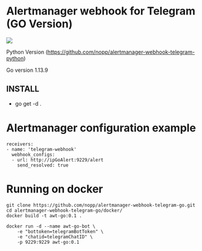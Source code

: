 # Alertmanager webhook for Telegram (GO Version)

<img src="https://github.com/nopp/alertmanager-webhook-telegram-go/workflows/Go/badge.svg"/>

Python Version (https://github.com/nopp/alertmanager-webhook-telegram-python) 

Go version 1.13.9

## INSTALL

* go get -d .

Alertmanager configuration example
==================================

	receivers:
	- name: 'telegram-webhook'
	  webhook_configs:
	  - url: http://ipGoAlert:9229/alert
	    send_resolved: true

Running on docker
=================
    git clone https://github.com/nopp/alertmanager-webhook-telegram-go.git
    cd alertmanager-webhook-telegram-go/docker/
    docker build -t awt-go:0.1 .

    docker run -d --name awt-go-bot \
    	-e "bottoken=telegramBotToken" \
    	-e "chatid=telegramChatID" \
    	-p 9229:9229 awt-go:0.1
